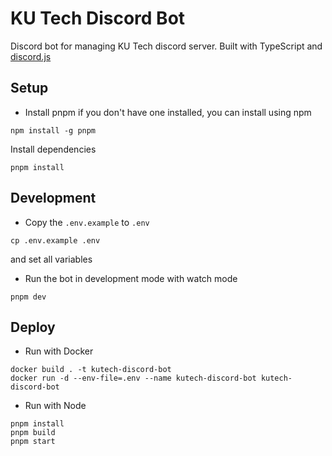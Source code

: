 # KU Tech Discord Bot

Discord bot for managing KU Tech discord server. Built with TypeScript and [discord.js](https://discord.js.org/)

## Setup

- Install pnpm if you don't have one installed, you can install using npm

```
npm install -g pnpm
```

Install dependencies

```
pnpm install
```

## Development

- Copy the `.env.example` to `.env`

```
cp .env.example .env
```

and set all variables

- Run the bot in development mode with watch mode

```
pnpm dev
```

## Deploy

- Run with Docker

```shell
docker build . -t kutech-discord-bot
docker run -d --env-file=.env --name kutech-discord-bot kutech-discord-bot
```

- Run with Node

```shell
pnpm install
pnpm build
pnpm start
```
